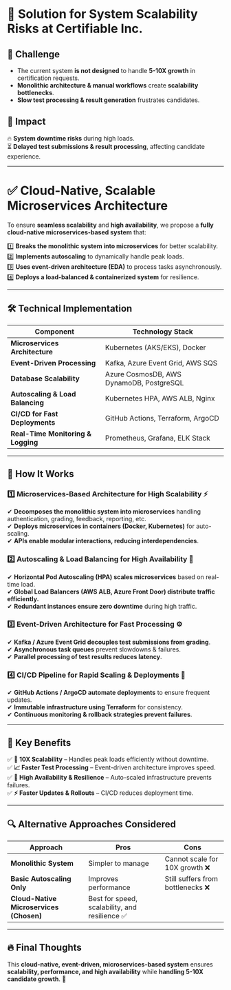 # 🚀 Solution for System Scalability Risks at Certifiable Inc.

## 🔹 Challenge
- The current system **is not designed** to handle **5-10X growth** in certification requests.
- **Monolithic architecture & manual workflows** create **scalability bottlenecks**.
- **Slow test processing & result generation** frustrates candidates.

## 🔹 Impact
🔥 **System downtime risks** during high loads.  
⏳ **Delayed test submissions & result processing**, affecting candidate experience.

---

# ✅ Cloud-Native, Scalable Microservices Architecture

To ensure **seamless scalability** and **high availability**, we propose a **fully cloud-native microservices-based system** that:

1️⃣ **Breaks the monolithic system into microservices** for better scalability.  
2️⃣ **Implements autoscaling** to dynamically handle peak loads.  
3️⃣ **Uses event-driven architecture (EDA)** to process tasks asynchronously.  
4️⃣ **Deploys a load-balanced & containerized system** for resilience.

---

## 🛠 Technical Implementation

| **Component**                  | **Technology Stack**             |
|--------------------------------|---------------------------------|
| **Microservices Architecture** | Kubernetes (AKS/EKS), Docker    |
| **Event-Driven Processing**    | Kafka, Azure Event Grid, AWS SQS |
| **Database Scalability**       | Azure CosmosDB, AWS DynamoDB, PostgreSQL |
| **Autoscaling & Load Balancing** | Kubernetes HPA, AWS ALB, Nginx |
| **CI/CD for Fast Deployments** | GitHub Actions, Terraform, ArgoCD |
| **Real-Time Monitoring & Logging** | Prometheus, Grafana, ELK Stack |

---

## 🚀 How It Works

### **1️⃣ Microservices-Based Architecture for High Scalability** ⚡
✔ **Decomposes the monolithic system into microservices** handling authentication, grading, feedback, reporting, etc.  
✔ **Deploys microservices in containers (Docker, Kubernetes)** for auto-scaling.  
✔ **APIs enable modular interactions, reducing interdependencies**.

### **2️⃣ Autoscaling & Load Balancing for High Availability** 🔄
✔ **Horizontal Pod Autoscaling (HPA) scales microservices** based on real-time load.  
✔ **Global Load Balancers (AWS ALB, Azure Front Door) distribute traffic efficiently.**  
✔ **Redundant instances ensure zero downtime** during high traffic.

### **3️⃣ Event-Driven Architecture for Fast Processing** ⚙
✔ **Kafka / Azure Event Grid decouples test submissions from grading**.  
✔ **Asynchronous task queues** prevent slowdowns & failures.  
✔ **Parallel processing of test results reduces latency**.

### **4️⃣ CI/CD Pipeline for Rapid Scaling & Deployments** 🚀
✔ **GitHub Actions / ArgoCD automate deployments** to ensure frequent updates.  
✔ **Immutable infrastructure using Terraform** for consistency.  
✔ **Continuous monitoring & rollback strategies prevent failures**.

---

## 🎯 Key Benefits
✅ **🚀 10X Scalability** – Handles peak loads efficiently without downtime.  
✅ **📈 Faster Test Processing** – Event-driven architecture improves speed.  
✅ **🔄 High Availability & Resilience** – Auto-scaled infrastructure prevents failures.  
✅ **⚡ Faster Updates & Rollouts** – CI/CD reduces deployment time.

---

## 🔍 Alternative Approaches Considered

| Approach                          | Pros                      | Cons                          |
|----------------------------------|--------------------------|------------------------------|
| **Monolithic System**            | Simpler to manage       | Cannot scale for 10X growth ❌ |
| **Basic Autoscaling Only**        | Improves performance    | Still suffers from bottlenecks ❌ |
| **Cloud-Native Microservices (Chosen)** | Best for speed, scalability, and resilience ✅ |

---

## 🔥 Final Thoughts

This **cloud-native, event-driven, microservices-based system** ensures **scalability, performance, and high availability** while **handling 5-10X candidate growth**. 🚀
